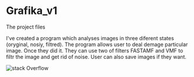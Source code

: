 # Grafika_v1
The project files

I've created a program which analyses images in three diferent states (oryginal, nosiy, filtred). The program allows user to deal demage 
particular image. Once they did it. They can use two of filters FASTAMF and VMF to filtr the image and get rid of noise. User can also save 
images if they want.



![stack Overflow](http://i.imgur.com/ijt1Ohn.png)
